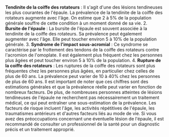 **Tendinite de la coiffe des rotateurs** : Il s'agit d'une des lésions tendineuses les plus courantes de l'épaule. La prévalence de la tendinite de la coiffe des rotateurs augmente avec l'âge. On estime que 2 à 5% de la population générale souffre de cette condition à un moment donné de sa vie. 2. **Bursite de l'épaule** : La bursite de l'épaule est souvent associée à la tendinite de la coiffe des rotateurs. Sa prévalence peut également augmenter avec l'âge. Elle peut toucher environ 5 à 10% de la population générale. 3. **Syndrome de l'impact sous-acromial** : Ce syndrome se caractérise par le frottement des tendons de la coiffe des rotateurs contre l'acromion de l'omoplate. Il est également plus fréquent chez les personnes plus âgées et peut toucher environ 5 à 10% de la population. 4. **Rupture de la coiffe des rotateurs** : Les ruptures de la coiffe des rotateurs sont plus fréquentes chez les personnes plus âgées, en particulier chez celles de plus de 60 ans. La prévalence peut varier de 10 à 40% chez les personnes de plus de 60 ans. Il est important de noter que ces chiffres sont des estimations générales et que la prévalence réelle peut varier en fonction de nombreux facteurs. De plus, de nombreuses personnes atteintes de lésions tendineuses de l'épaule ne recherchent pas nécessairement un traitement médical, ce qui peut entraîner une sous-estimation de la prévalence. Les facteurs de risque incluent l'âge, les activités répétitives de l'épaule, les traumatismes antérieurs et d'autres facteurs liés au mode de vie. Si vous avez des préoccupations concernant une éventuelle lésion de l'épaule, il est recommandé de consulter un professionnel de la santé pour un diagnostic précis et un traitement approprié.